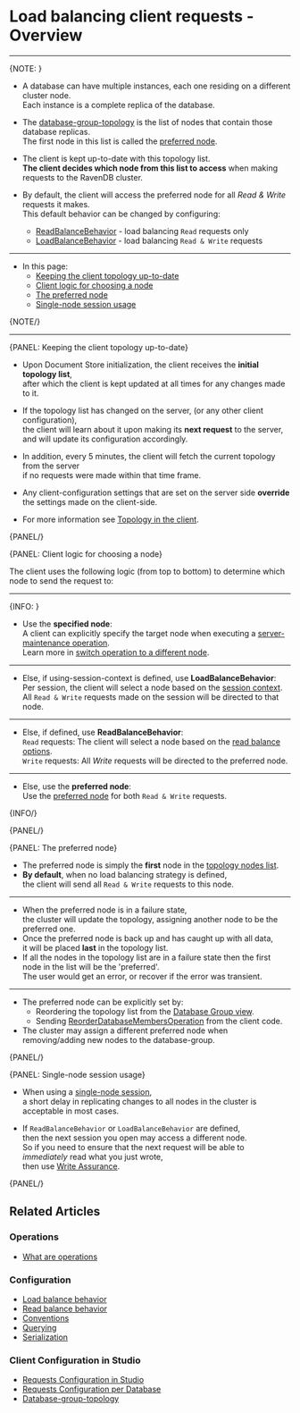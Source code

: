 # Load balancing client requests - Overview

 ---

{NOTE: }

* A database can have multiple instances, each one residing on a different cluster node.  
  Each instance is a complete replica of the database.  

* The [database-group-topology](../../../studio/database/settings/manage-database-group#database-group-topology---view) is the list of nodes that contain those database replicas.  
  The first node in this list is called the [preferred node](../../../client-api/configuration/load-balance/overview#the-preferred-node).

* The client is kept up-to-date with this topology list.  
  __The client decides which node from this list to access__ when making requests to the RavenDB cluster.  

* By default, the client will access the preferred node for all _Read & Write_ requests it makes.  
  This default behavior can be changed by configuring:
    * [ReadBalanceBehavior](../../../client-api/configuration/load-balance/read-balance-behavior) - load balancing `Read` requests only
    * [LoadBalanceBehavior](../../../client-api/configuration/load-balance/load-balance-behavior) - load balancing `Read & Write` requests  
  
---

* In this page:  
    * [Keeping the client topology up-to-date](../../../client-api/configuration/load-balance/overview#keeping-the-client-topology-up-to-date)
    * [Client logic for choosing a node](../../../client-api/configuration/load-balance/overview#client-logic-for-choosing-a-node)
    * [The preferred node](../../../client-api/configuration/load-balance/overview#the-preferred-node)
    * [Single-node session usage](../../../client-api/configuration/load-balance/overview#single-node-session-usage)
     
{NOTE/}

---

{PANEL: Keeping the client topology up-to-date}

* Upon Document Store initialization, the client receives the __initial topology list__,  
  after which the client is kept updated at all times for any changes made to it.

* If the topology list has changed on the server, (or any other client configuration),  
  the client will learn about it upon making its __next request__ to the server,  
  and will update its configuration accordingly.

* In addition, every 5 minutes, the client will fetch the current topology from the server  
  if no requests were made within that time frame.

* Any client-configuration settings that are set on the server side __override__ the settings made on the client-side.

* For more information see [Topology in the client](../../../client-api/cluster/how-client-integrates-with-replication-and-cluster#cluster-topology-in-the-client).  

{PANEL/}

{PANEL: Client logic for choosing a node}

The client uses the following logic (from top to bottom) to determine which node to send the request to:  

---

{INFO: }

* Use the __specified node__:   
  A client can explicitly specify the target node when executing a [server-maintenance operation](../../../client-api/operations/what-are-operations#server-maintenance-operations).  
  Learn more in [switch operation to a different node](../../../client-api/operations/how-to/switch-operations-to-different-node).  

---

* Else, if using-session-context is defined, use __LoadBalanceBehavior__:  
  Per session, the client will select a node based on the [session context](../../../client-api/configuration/load-balance/load-balance-behavior#loadbalancebehavior-options).  
  All `Read & Write` requests made on the session will be directed to that node.

---

* Else, if defined, use __ReadBalanceBehavior__:  
  `Read` requests: The client will select a node based on the [read balance options](../../../client-api/configuration/load-balance/read-balance-behavior#readbalancebehavior-options).  
  `Write` requests: All _Write_ requests will be directed to the preferred node. 
 
---

* Else, use the __preferred node__:  
  Use the [preferred node](../../../client-api/configuration/load-balance/overview#the-preferred-node) for both `Read & Write` requests.

{INFO/}

{PANEL/}

{PANEL: The preferred node}

* The preferred node is simply the __first__ node in the [topology nodes list](../../../studio/database/settings/manage-database-group#database-group-topology---view).  
* __By default__, when no load balancing strategy is defined,  
  the client will send all `Read & Write` requests to this node.  

---

* When the preferred node is in a failure state,  
  the cluster will update the topology, assigning another node to be the preferred one.  
* Once the preferred node is back up and has caught up with all data,  
  it will be placed __last__ in the topology list.  
* If all the nodes in the topology list are in a failure state then the first node in the list will be the 'preferred'.  
  The user would get an error, or recover if the error was transient.

---

* The preferred node can be explicitly set by:  
  * Reordering the topology list from the [Database Group view](../../../studio/database/settings/manage-database-group#database-group-topology---actions).  
  * Sending [ReorderDatabaseMembersOperation](../../../client-api/operations/server-wide/reorder-database-members) from the client code.  
* The cluster may assign a different preferred node when removing/adding new nodes to the database-group.  

{PANEL/}

{PANEL: Single-node session usage}

* When using a [single-node session](../../../client-api/session/cluster-transaction/overview#single-node),  
  a short delay in replicating changes to all nodes in the cluster is acceptable in most cases. 

* If `ReadBalanceBehavior` or `LoadBalanceBehavior` are defined,  
  then the next session you open may access a different node.  
  So if you need to ensure that the next request will be able to _immediately_ read what you just wrote,  
  then use [Write Assurance](../../../client-api/session/saving-changes#waiting-for-replication---write-assurance).  

{PANEL/}

## Related Articles

### Operations

- [What are operations](../../../client-api/operations/what-are-operations)

### Configuration

- [Load balance behavior](../../../client-api/configuration/load-balance/load-balance-behavior)
- [Read balance behavior](../../../client-api/configuration/load-balance/read-balance-behavior)
- [Conventions](../../../client-api/configuration/conventions)
- [Querying](../../../client-api/configuration/querying)
- [Serialization](../../../client-api/configuration/serialization)

### Client Configuration in Studio

- [Requests Configuration in Studio](../../../studio/server/client-configuration)
- [Requests Configuration per Database](../../../studio/database/settings/client-configuration-per-database)
- [Database-group-topology](../../../studio/database/settings/manage-database-group#database-group-topology---view)
